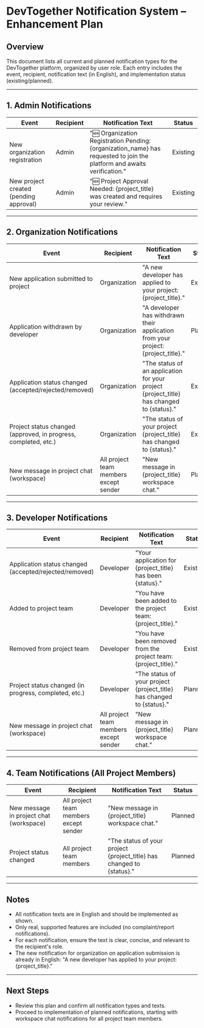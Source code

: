 # DevTogether Notification System – Enhancement Plan

## Overview
This document lists all current and planned notification types for the DevTogether platform, organized by user role. Each entry includes the event, recipient, notification text (in English), and implementation status (existing/planned).

---

## 1. Admin Notifications

| Event                                 | Recipient | Notification Text                                                        | Status     |
|----------------------------------------|-----------|-------------------------------------------------------------------------|------------|
| New organization registration          | Admin     | "🆕 Organization Registration Pending: {organization_name} has requested to join the platform and awaits verification." | Existing   |
| New project created (pending approval) | Admin     | "🆕 Project Approval Needed: {project_title} was created and requires your review." | Existing   |

---

## 2. Organization Notifications

| Event                                 | Recipient      | Notification Text                                                                 | Status     |
|----------------------------------------|---------------|----------------------------------------------------------------------------------|------------|
| New application submitted to project   | Organization  | "A new developer has applied to your project: {project_title}."                  | Existing   |
| Application withdrawn by developer     | Organization  | "A developer has withdrawn their application from your project: {project_title}."| Planned    |
| Application status changed (accepted/rejected/removed) | Organization  | "The status of an application for your project {project_title} has changed to {status}." | Existing   |
| Project status changed (approved, in progress, completed, etc.) | Organization | "The status of your project {project_title} has changed to {status}."            | Existing   |
| New message in project chat (workspace) | All project team members except sender | "New message in {project_title} workspace chat." | Planned |

---

## 3. Developer Notifications

| Event                                 | Recipient | Notification Text                                                                 | Status     |
|----------------------------------------|-----------|----------------------------------------------------------------------------------|------------|
| Application status changed (accepted/rejected/removed) | Developer | "Your application for {project_title} has been {status}."                        | Existing   |
| Added to project team                  | Developer | "You have been added to the project team: {project_title}."                      | Existing   |
| Removed from project team              | Developer | "You have been removed from the project team: {project_title}."                  | Existing   |
| Project status changed (in progress, completed, etc.) | Developer | "The status of your project {project_title} has changed to {status}."            | Planned    |
| New message in project chat (workspace) | All project team members except sender | "New message in {project_title} workspace chat." | Planned |

---

## 4. Team Notifications (All Project Members)

| Event                                 | Recipient | Notification Text                                                                 | Status     |
|----------------------------------------|-----------|----------------------------------------------------------------------------------|------------|
| New message in project chat (workspace) | All project team members except sender | "New message in {project_title} workspace chat."                                 | Planned    |
| Project status changed                 | All project team members | "The status of your project {project_title} has changed to {status}."           | Planned    |

---

## Notes
- All notification texts are in English and should be implemented as shown.
- Only real, supported features are included (no complaint/report notifications).
- For each notification, ensure the text is clear, concise, and relevant to the recipient's role.
- The new notification for organization on application submission is already in English: "A new developer has applied to your project: {project_title}."

---

## Next Steps
- Review this plan and confirm all notification types and texts.
- Proceed to implementation of planned notifications, starting with workspace chat notifications for all project team members. 